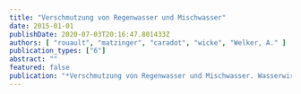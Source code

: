 ```yaml
---
title: "Verschmutzung von Regenwasser und Mischwasser"
date: 2015-01-01
publishDate: 2020-07-03T20:16:47.801433Z
authors: [ "rouault", "matzinger", "caradot", "wicke", "Welker, A." ]
publication_types: ["6"]
abstract: ""
featured: false
publication: "*Verschmutzung von Regenwasser und Mischwasser. Wasserwirtschafts-Kurse, 4. Bis 6. Ma¨rz 2015, Kassel. Entwa¨sserungskonzepte / Sanierungsplanung.*"
---
```



